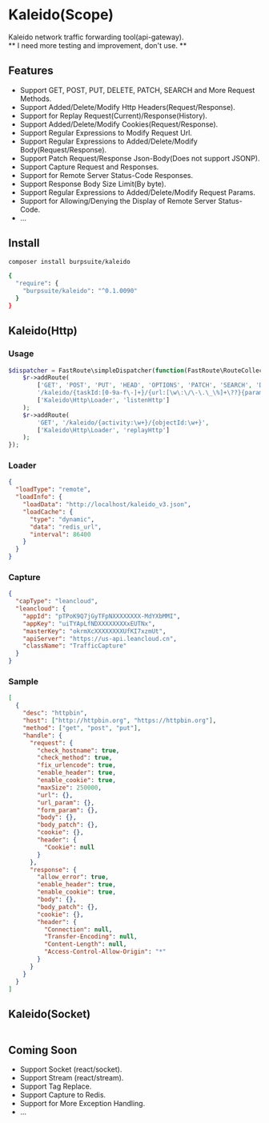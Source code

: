 # Kaleido(Scope)
Kaleido network traffic forwarding tool(api-gateway).
<br>** I need more testing and improvement, don't use. **

## Features
  * Support GET, POST, PUT, DELETE, PATCH, SEARCH and More Request Methods.
  * Support Added/Delete/Modify Http Headers(Request/Response).
  * Support for Replay Request(Current)/Response(History).
  * Support Added/Delete/Modify Cookies(Request/Response).
  * Support Regular Expressions to Modify Request Url.
  * Support Regular Expressions to Added/Delete/Modify Body(Request/Response).
  * Support Patch Request/Response Json-Body(Does not support JSONP).
  * Support Capture Request and Responses.
  * Support for Remote Server Status-Code Responses.
  * Support Response Body Size Limit(By byte).
  * Support Regular Expressions to Added/Delete/Modify Request Params.
  * Support for Allowing/Denying the Display of Remote Server Status-Code.
  * ...

## Install
```bash
composer install burpsuite/kaleido

{
  "require": {
    "burpsuite/kaleido": "^0.1.0090"
  }
}
```

## Kaleido(Http)

### Usage
```php
$dispatcher = FastRoute\simpleDispatcher(function(FastRoute\RouteCollector $r) {
    $r->addRoute(
        ['GET', 'POST', 'PUT', 'HEAD', 'OPTIONS', 'PATCH', 'SEARCH', 'DELETE'],
        '/kaleido/{taskId:[0-9a-f\-]+}/{url:[\w\:\/\-\.\_\%]+\??}{param:.*}',
        ['Kaleido\Http\Loader', 'listenHttp']
    );
    $r->addRoute(
        'GET', '/kaleido/{activity:\w+}/{objectId:\w+}',
        ['Kaleido\Http\Loader', 'replayHttp']
    );
});
```

### Loader
```json
{
  "loadType": "remote",
  "loadInfo": {
    "loadData": "http://localhost/kaleido_v3.json",
    "loadCache": {
      "type": "dynamic",
      "data": "redis_url",
      "interval": 86400
    }
  }
}
```

### Capture
```json
{
  "capType": "leancloud",
  "leancloud": {
    "appId": "pTPoK9Q7jGyTFpNXXXXXXXX-MdYXbMMI",
    "appKey": "uiTYApLfNDXXXXXXXXxEUTNx",
    "masterKey": "okrmXcXXXXXXXXUfKI7xzmUt",
    "apiServer": "https://us-api.leancloud.cn",
    "className": "TrafficCapture"
  }
}
```

### Sample
```json
[
  {
    "desc": "httpbin",
    "host": ["http://httpbin.org", "https://httpbin.org"],
    "method": ["get", "post", "put"],
    "handle": {
      "request": {
        "check_hostname": true,
        "check_method": true,
        "fix_urlencode": true,
        "enable_header": true,
        "enable_cookie": true,
        "maxSize": 250000,
        "url": {},
        "url_param": {},
        "form_param": {},
        "body": {},
        "body_patch": {},
        "cookie": {},
        "header": {
          "Cookie": null
        }
      },
      "response": {
        "allow_error": true,
        "enable_header": true,
        "enable_cookie": true,
        "body": {},
        "body_patch": {},
        "cookie": {},
        "header": {
          "Connection": null,
          "Transfer-Encoding": null,
          "Content-Length": null,
          "Access-Control-Allow-Origin": "*"
        }
      }
    }
  }
]
```

## Kaleido(Socket)
```
```

## Coming Soon
  * Support Socket (react/socket).
  * Support Stream (react/stream).
  * Support Tag Replace.
  * Support Capture to Redis.
  * Support for More Exception Handling.
  * ...
